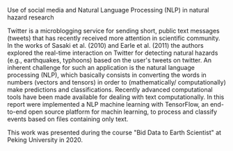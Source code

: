 Use of social media and Natural Language Processing (NLP) in natural hazard research

Twitter is a microblogging service for sending short, public text messages (tweets) that has recently received more attention in scientific community. In the works of Sasaki et al. (2010) and Earle et al. (2011) the authors explored the real-time interaction on Twitter for detecting natural hazards (e.g., earthquakes, typhoons) based on the user's tweets on twitter. An inherent challenge for such an application is the natural language processing (NLP), which basically consists in converting the words in numbers (vectors and tensors) in order to (mathematically/ computationally) make predictions and classifications. Recently advanced computational tools have been made available for dealing with text computationally. In this report were implemented a NLP machine learning with TensorFlow, an end-to-end open source platform for machin learning, to process and classify events based on files containing only text.

This work was presented during the course "Bid Data to Earth Scientist" at Peking University in 2020.
